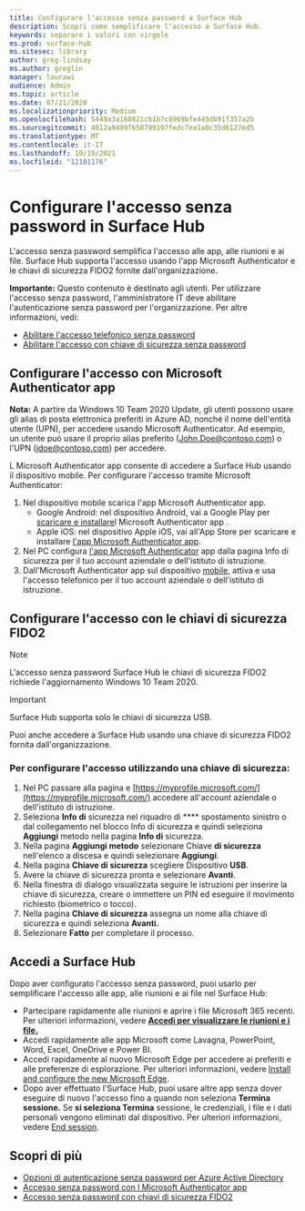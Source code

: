 ```yaml
---
title: Configurare l'accesso senza password a Surface Hub
description: Scopri come semplificare l'accesso a Surface Hub.
keywords: separare i valori con virgole
ms.prod: surface-hub
ms.sitesec: library
author: greg-lindsay
ms.author: greglin
manager: laurawi
audience: Admin
ms.topic: article
ms.date: 07/21/2020
ms.localizationpriority: Medium
ms.openlocfilehash: 5449a3a168821c61b7c8969bfe445db91f357a2b
ms.sourcegitcommit: 4012a9499f658799197fedc7ea1a0c35d6127ed5
ms.translationtype: MT
ms.contentlocale: it-IT
ms.lasthandoff: 10/19/2021
ms.locfileid: "12101176"
---
```

# <a name="configure-passwordless-sign-in-on-surface-hub"></a>Configurare l'accesso senza password in Surface Hub

 
L'accesso senza password semplifica l'accesso alle app, alle riunioni e ai file. Surface Hub supporta l'accesso usando l'app Microsoft Authenticator e le chiavi di sicurezza FIDO2 fornite dall'organizzazione.

**Importante:** Questo contenuto è destinato agli utenti. Per utilizzare l'accesso senza password, l'amministratore IT deve abilitare l'autenticazione senza password per l'organizzazione. Per altre informazioni, vedi:

- [Abilitare l'accesso telefonico senza password](/azure/active-directory/authentication/howto-authentication-passwordless-phone)
- [Abilitare l'accesso con chiave di sicurezza senza password](/azure/active-directory/authentication/howto-authentication-passwordless-security-key)


## <a name="configure-sign-in-using-microsoft-authenticator-app"></a>Configurare l'accesso con Microsoft Authenticator app

**Nota:** A partire da Windows 10 Team 2020 Update, gli utenti possono usare gli alias di posta elettronica preferiti in Azure AD, nonché il nome dell'entità utente (UPN), per accedere usando Microsoft Authenticator. Ad esempio, un utente può usare il proprio alias preferito (John.Doe@contoso.com) o l'UPN (jdoe@contoso.com) per accedere.
 
L Microsoft Authenticator app consente di accedere a Surface Hub usando il dispositivo mobile. Per configurare l'accesso tramite Microsoft Authenticator:


1. Nel dispositivo mobile scarica l'app Microsoft Authenticator app.
    - Google Android: nel dispositivo Android, vai a Google Play per [scaricare e installare](https://app.adjust.com/e3rxkc_7lfdtm?fallback=https%3A%2F%2Fplay.google.com%2Fstore%2Fapps%2Fdetails%3Fid%3Dcom.azure.authenticator)l Microsoft Authenticator app .
    - Apple iOS: nel dispositivo Apple iOS, vai all'App Store per scaricare e installare [l'app Microsoft Authenticator app](https://app.adjust.com/e3rxkc_7lfdtm?fallback=https%3A%2F%2Fitunes.apple.com%2Fus%2Fapp%2Fmicrosoft-authenticator%2Fid983156458).
2. Nel PC configura [l'app Microsoft Authenticator](/azure/active-directory/user-help/security-info-setup-auth-app#set-up-the-microsoft-authenticator-app-from-the-security-info-page) app dalla pagina Info di sicurezza per il tuo account aziendale o dell'istituto di istruzione.
3. Dall'Microsoft Authenticator app sul dispositivo [mobile,](/azure/active-directory/user-help/user-help-auth-app-sign-in#turn-on-and-use-phone-sign-in-for-your-work-or-school-account) attiva e usa l'accesso telefonico per il tuo account aziendale o dell'istituto di istruzione.

 
## <a name="configure-sign-in-using-fido2-security-keys"></a>Configurare l'accesso con le chiavi di sicurezza FIDO2

> [!NOTE]
>  L'accesso senza password Surface Hub le chiavi di sicurezza FIDO2 richiede l'aggiornamento Windows 10 Team 2020.

> [!IMPORTANT]
> Surface Hub supporta solo le chiavi di sicurezza USB.
 
Puoi anche accedere a Surface Hub usando una chiave di sicurezza FIDO2 fornita dall'organizzazione. 

### <a name="to-configure-sign-in-using-a-security-key"></a>Per configurare l'accesso utilizzando una chiave di sicurezza:


1. Nel PC passare alla pagina e [https://myprofile.microsoft.com/](https://myprofile.microsoft.com/) accedere all'account aziendale o dell'istituto di istruzione.
2. Seleziona **Info di** sicurezza nel riquadro di **** spostamento sinistro o dal collegamento nel blocco Info di sicurezza e quindi seleziona **Aggiungi** metodo nella pagina **Info di** sicurezza.
3. Nella pagina **Aggiungi metodo** selezionare Chiave **di sicurezza** nell'elenco a discesa e quindi selezionare **Aggiungi**.
4. Nella pagina **Chiave di sicurezza** scegliere Dispositivo **USB**.
5. Avere la chiave di sicurezza pronta e selezionare **Avanti**.
6. Nella finestra di dialogo visualizzata seguire le istruzioni per inserire la chiave di sicurezza, creare o immettere un PIN ed eseguire il movimento richiesto (biometrico o tocco).
7. Nella pagina **Chiave di sicurezza** assegna un nome alla chiave di sicurezza e quindi seleziona **Avanti.**
8. Selezionare **Fatto** per completare il processo.

## <a name="sign-in-to-surface-hub"></a>Accedi a Surface Hub

Dopo aver configurato l'accesso senza password, puoi usarlo per semplificare l'accesso alle app, alle riunioni e ai file nel Surface Hub:

- Partecipare rapidamente alle riunioni e aprire i file Microsoft 365 recenti. Per ulteriori informazioni, vedere [**Accedi per visualizzare le riunioni e i file.**](https://support.microsoft.com/help/4506480/sign-in-to-see-your-meetings-and-files-on-surface-hub)
- Accedi rapidamente alle app Microsoft come Lavagna, PowerPoint, Word, Excel, OneDrive e Power BI.
- Accedi rapidamente al nuovo Microsoft Edge per accedere ai preferiti e alle preferenze di esplorazione. Per ulteriori informazioni, vedere [Install and configure the new Microsoft Edge](surface-hub-install-chromium-edge.md).
- Dopo aver effettuato l'Surface Hub, puoi usare altre app senza dover eseguire di nuovo l'accesso fino a quando non seleziona **Termina sessione.** Se **si seleziona Termina** sessione, le credenziali, i file e i dati personali vengono eliminati dal dispositivo. Per ulteriori informazioni, vedere [End session](finishing-your-surface-hub-meeting.md).


## <a name="learn-more"></a>Scopri di più

- [Opzioni di autenticazione senza password per Azure Active Directory](/azure/active-directory/authentication/concept-authentication-passwordless)
- [Accesso senza password con l Microsoft Authenticator app](/azure/active-directory/authentication/howto-authentication-passwordless-phone)
- [Accesso senza password con chiavi di sicurezza FIDO2](/azure/active-directory/authentication/howto-authentication-passwordless-security-key#user-registration-and-management-of-fido2-security-keys)

